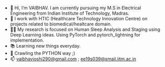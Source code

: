 - 👋 Hi, I’m VAIBHAV. I am currently pursuing my M.S in Electrical Engineering from Indian Institute of Technology, Madras.
- 👀 I work with HTIC (Healthcare Technology Innovation Centre) on projects related to biomedical/healtcare domain.
- 👨‍🎓 My research is focused on Human Sleep Analysis and Staging using Deep Learning ideas. Using PyTorch and pytorch_lightning for implementation.
- 📚 Learning new things everyday.
- 🌱 Crawling the PYTHON way ;)
- 📫 vaibhavjoshi290@gmail.com ; ee19s039@smail.iitm.ac.in
<!---
VAIBHAV2900/VAIBHAV2900 is a ✨ special ✨ repository because its `README.md` (this file) appears on your GitHub profile.
You can click the Preview link to take a look at your changes.
--->
